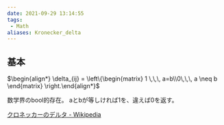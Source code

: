 ```yaml
---
date: 2021-09-29 13:14:55
tags:
 - Math
aliases: Kronecker_delta
---
```


## 基本
$\begin{align*} \delta_{ij} = \left\{\begin{matrix} 1 \,\,\, a=b\\0\,\,\, a \neq b \end{matrix} \right.\end{align*}$

数学界のbool的存在。
aとbが等しければ1を、違えば0を返す。


[クロネッカーのデルタ - Wikipedia](https://ja.wikipedia.org/wiki/%E3%82%AF%E3%83%AD%E3%83%8D%E3%83%83%E3%82%AB%E3%83%BC%E3%81%AE%E3%83%87%E3%83%AB%E3%82%BF)